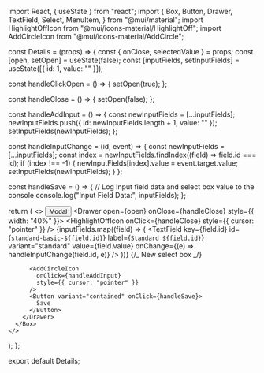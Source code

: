 import React, { useState } from "react";
import {
Box,
Button,
Drawer,
TextField,
Select,
MenuItem,
} from "@mui/material";
import HighlightOffIcon from "@mui/icons-material/HighlightOff";
import AddCircleIcon from "@mui/icons-material/AddCircle";

const Details = (props) => {
const { onClose, selectedValue } = props;
const [open, setOpen] = useState(false);
const [inputFields, setInputFields] = useState([{ id: 1, value: "" }]);

const handleClickOpen = () => {
setOpen(true);
};

const handleClose = () => {
setOpen(false);
};

const handleAddInput = () => {
const newInputFields = [...inputFields];
newInputFields.push({ id: newInputFields.length + 1, value: "" });
setInputFields(newInputFields);
};

const handleInputChange = (id, event) => {
const newInputFields = [...inputFields];
const index = newInputFields.findIndex((field) => field.id === id);
if (index !== -1) {
newInputFields[index].value = event.target.value;
setInputFields(newInputFields);
}
};

const handleSave = () => {
// Log input field data and select box value to the console
console.log("Input Field Data:", inputFields);
};

return (
<>
<Box>
<Button variant="outlined" onClick={handleClickOpen}>
Modal
</Button>
<Drawer open={open} onClose={handleClose} style={{ width: "40%" }}>
<HighlightOffIcon
onClick={handleClose}
style={{ cursor: "pointer" }}
/>
{inputFields.map((field) => (
<TextField
key={field.id}
id={`standard-basic-${field.id}`}
label={`Standard ${field.id}`}
variant="standard"
value={field.value}
onChange={(e) => handleInputChange(field.id, e)}
/>
))}
{/_ New select box _/}

          <AddCircleIcon
            onClick={handleAddInput}
            style={{ cursor: "pointer" }}
          />
          <Button variant="contained" onClick={handleSave}>
            Save
          </Button>
        </Drawer>
      </Box>
    </>

);
};

export default Details;
